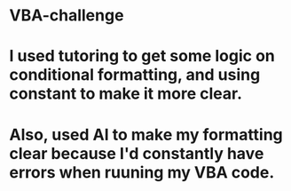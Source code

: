 # VBA-challenge

# I used tutoring to get some logic on conditional formatting, and using constant to make it more clear. 

# Also, used AI to make my formatting clear because I'd constantly have errors when ruuning my VBA code. 
